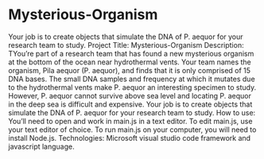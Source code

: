 # Mysterious-Organism
 Your job is to create objects that simulate the DNA of P. aequor for your research team to study.
 Project Title: Mysterious-Organism
Description: TYou’re part of a research team that has found a new mysterious organism at the bottom of the ocean near hydrothermal vents. Your team names the organism, Pila aequor (P. aequor), and finds that it is only comprised of 15 DNA bases. The small DNA samples and frequency at which it mutates due to the hydrothermal vents make P. aequor an interesting specimen to study. However, P. aequor cannot survive above sea level and locating P. aequor in the deep sea is difficult and expensive. Your job is to create objects that simulate the DNA of P. aequor for your research team to study.
How to use: You’ll need to open and work in main.js in a text editor. To edit main.js, use your text editor of choice. To run main.js on your computer, you will need to install Node.js. 
Technologies: Microsoft visual studio code framework and javascript language. 


 
